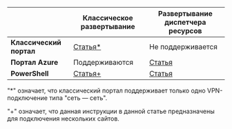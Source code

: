 | | **Классическое развертывание** | **Развертывание диспетчера ресурсов** |
|----------------------------------------|--------------|----------------------|
| **Классический портал** |[Статья*](../articles/vpn-gateway/vpn-gateway-site-to-site-create.md) | Не поддерживается |
| **Портал Azure** | Поддерживаются | [Статья](vpn-gateway-howto-site-to-site-resource-manager-portal.md)|
| **PowerShell** |[Статья+](..articles/vpn-gateway/vpn-gateway-multi-site.md) | [Статья](..articles/vpn-gateway/vpn-gateway-create-site-to-site-rm-powershell.md)| 

"*" означает, что классический портал поддерживает только одно VPN-подключение типа "сеть — сеть".

"+" означает, что данная инструкции в данной статье предназначены для подключения нескольких сайтов.

<!---HONumber=AcomDC_0406_2016-->